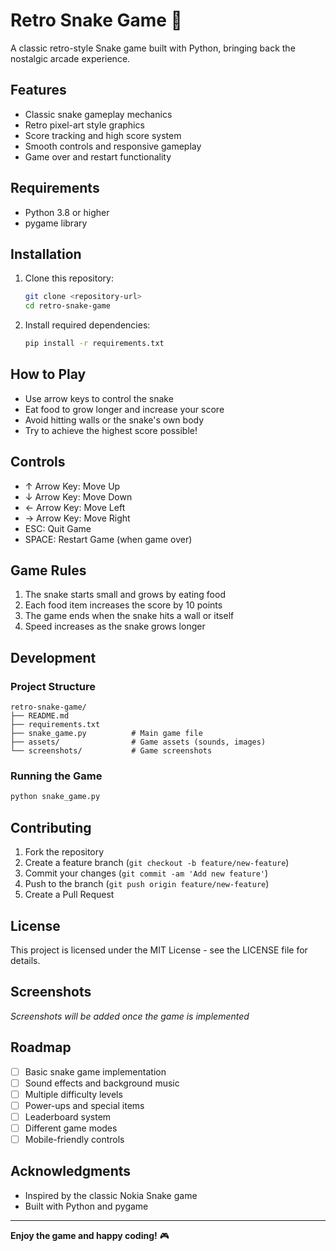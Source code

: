# Retro Snake Game 🐍

A classic retro-style Snake game built with Python, bringing back the nostalgic arcade experience.

## Features

- Classic snake gameplay mechanics
- Retro pixel-art style graphics
- Score tracking and high score system
- Smooth controls and responsive gameplay
- Game over and restart functionality

## Requirements

- Python 3.8 or higher
- pygame library

## Installation

1. Clone this repository:
   ```bash
   git clone <repository-url>
   cd retro-snake-game
   ```

2. Install required dependencies:
   ```bash
   pip install -r requirements.txt
   ```

## How to Play

- Use arrow keys to control the snake
- Eat food to grow longer and increase your score
- Avoid hitting walls or the snake's own body
- Try to achieve the highest score possible!

## Controls

- ↑ Arrow Key: Move Up
- ↓ Arrow Key: Move Down
- ← Arrow Key: Move Left
- → Arrow Key: Move Right
- ESC: Quit Game
- SPACE: Restart Game (when game over)

## Game Rules

1. The snake starts small and grows by eating food
2. Each food item increases the score by 10 points
3. The game ends when the snake hits a wall or itself
4. Speed increases as the snake grows longer

## Development

### Project Structure
```
retro-snake-game/
├── README.md
├── requirements.txt
├── snake_game.py          # Main game file
├── assets/                # Game assets (sounds, images)
└── screenshots/           # Game screenshots
```

### Running the Game
```bash
python snake_game.py
```

## Contributing

1. Fork the repository
2. Create a feature branch (`git checkout -b feature/new-feature`)
3. Commit your changes (`git commit -am 'Add new feature'`)
4. Push to the branch (`git push origin feature/new-feature`)
5. Create a Pull Request

## License

This project is licensed under the MIT License - see the LICENSE file for details.

## Screenshots

_Screenshots will be added once the game is implemented_

## Roadmap

- [ ] Basic snake game implementation
- [ ] Sound effects and background music
- [ ] Multiple difficulty levels
- [ ] Power-ups and special items
- [ ] Leaderboard system
- [ ] Different game modes
- [ ] Mobile-friendly controls

## Acknowledgments

- Inspired by the classic Nokia Snake game
- Built with Python and pygame

---

**Enjoy the game and happy coding!** 🎮
